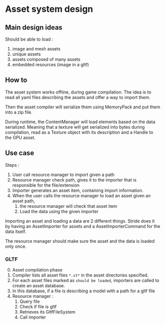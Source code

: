 # Asset system design


## Main design ideas

Should be able to load :

1. image and mesh assets
2. unique assets
3. assets composed of many assets
4. embedded resources (image in a gltf)

## How to

The asset system works offline, during game compilation. The idea is to read all yaml files describing the assets and offer a way to import them.

Then the asset compiler will serialize them using MemoryPack and put them into a zip file.

During runtime, the ContentManager will load elements based on the data serialized. Meaning that a texture will get serialized into bytes during compilation, read as a Texture object with its description and a Handle to the GPU asset.

## Use case

Steps : 
1. User call resource manager to import given a path
2. Resource manager check path, gives it to the importer that is responsible for the file/extension
3. Importer generates an asset item, containing import information.
4. When the user calls the resource manager to load an asset given an asset path, 
	1. the resource manager will check that asset item 
	2. Load the data using the given importer

Importing an asset and loading a data are 2 different things.
Stride does it by having an AssetImporter for assets and a AssetImporterCommand for the data itself.

The resource manager should make sure the asset and the data is loaded only once.

### GLTF

0. Asset compilation phase
1. Compiler lists all asset files `*.st*` in the asset directories specified.
2. For each asset files marked as `should be loaded`, importers are called to create an asset database.
3. In this database, if a file is describing a model with a path for a gltf file
5. Resource manager :
	1. Query file
	2. Check if file is gltf
	3. Retrieves its GltfFileSystem
	4. Call importer
